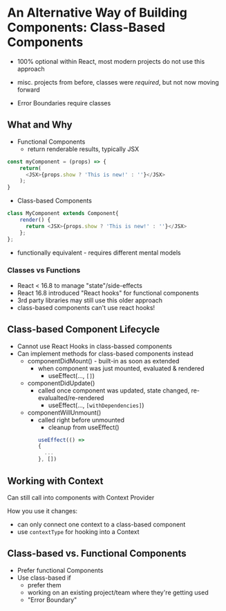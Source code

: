 # An Alternative Way of Building Components: Class-Based Components

* 100% optional within React, most modern projects do not use this approach
* misc. projects from before, classes were *required*, but not now moving forward
  
* Error Boundaries require classes

## What and Why

* Functional Components
  * return renderable results, typically JSX
```javascript
const myComponent = (props) => {
    return(
      <JSX>{props.show ? 'This is new!' : ''}</JSX>
    );
}
```

* Class-based Components
```javascript
class MyComponent extends Component{
    render() {
      return <JSX>{props.show ? 'This is new!' : ''}</JSX>
    };
};
```

* functionally equivalent - requires different mental models

### Classes vs Functions

* React < 16.8 to manage "state"/side-effects
* React 16.8 introduced "React hooks" for functional components
* 3rd party libraries may still use this older approach
* class-based components can't use react hooks!


## Class-based Component Lifecycle
* Cannot use React Hooks in class-bassed components
* Can implement methods for class-based components instead
  * componentDidMount() - built-in as soon as extended
    * when component was just mounted, evaluated & rendered 
      * useEffect(..., ```[]```)
  * componentDidUpdate()
    * called once component was updated, state changed, re-evalualted/re-rendered
      * useEffect(..., ```[withDependencies]```)
  * componentWillUnmount()
    * called right before unmounted
      * cleanup from useEffect()
      ```javascript
      useEffect(() =>
      {
        ...
      }, [])
      ```

## Working with Context

Can still call into components with Context Provider 

How you use it changes:
* can only connect one context to a class-based component
* use ```contextType``` for hooking into a Context

## Class-based vs. Functional Components
* Prefer functional Components
* Use class-based if
  * prefer them
  * working on an existing project/team where they're getting used
  * "Error Boundary"